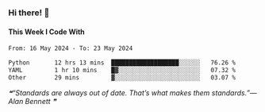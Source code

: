 ### Hi there! 👋

#### This Week I Code With
<!--START_SECTION:waka-->

```txt
From: 16 May 2024 - To: 23 May 2024

Python       12 hrs 13 mins  ███████████████████░░░░░░   76.26 %
YAML         1 hr 10 mins    █▓░░░░░░░░░░░░░░░░░░░░░░░   07.32 %
Other        29 mins         ▓░░░░░░░░░░░░░░░░░░░░░░░░   03.07 %
```

<!--END_SECTION:waka-->

<!--STARTS_HERE_QUOTE_README-->
<i>❝“Standards are always out of date.  That’s what makes them standards.”— Alan Bennett   ❞</i>
<!--ENDS_HERE_QUOTE_README-->
